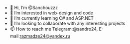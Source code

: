 - 👋 Hi, I’m @Sanchouzzz
- 👀 I’m interested in web-design and code
- 🌱 I’m currently learning C# and ASP.NET
- 💞️ I’m looking to collaborate with any interesting projects
- 📫 How to reach me Telegram:@sandro24, E-mail:razmadze24@yandex.ru

<!---
Sanchouzzz/Sanchouzzz is a ✨ special ✨ repository because its `README.md` (this file) appears on your GitHub profile.
You can click the Preview link to take a look at your changes.
--->
